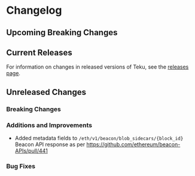 # Changelog

## Upcoming Breaking Changes

## Current Releases

For information on changes in released versions of Teku, see
the [releases page](https://github.com/Consensys/teku/releases).

## Unreleased Changes

### Breaking Changes

### Additions and Improvements
- Added metadata fields to `/eth/v1/beacon/blob_sidecars/{block_id}` Beacon API response as per https://github.com/ethereum/beacon-APIs/pull/441

### Bug Fixes
